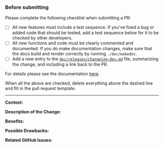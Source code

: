 ### Before submitting

Please complete the following checklist when submitting a PR:
  - [ ] All new features must include a test sequence.
      If you've fixed a bug or added code that should be tested, add a 
      test sequence below for it to be checked by other developers.
  - [ ] All new functions and code must be clearly commented and documented.
      If you do make documentation changes, make sure that the docs build and
      render correctly by running `./doc/makedoc`.
  - [ ] Add a new entry to the [`doc/releases/changelog-dev.md`](/MadAnalysis/madanalysis5/blob/main/doc/releases/changelog-dev.md)
        file, summarizing the change, and including a link back to the PR.

For details please see the documentation [here](/MadAnalysis/madanalysis5/blob/main/CONTRIBUTING.md).

When all the above are checked, delete everything above the dashed
line and fill in the pull request template.
  
------------------------------------------------------------------------------------------------------------
  
**Context:**

**Description of the Change:**

**Benefits:**

**Possible Drawbacks:**

**Related GitHub Issues:**
